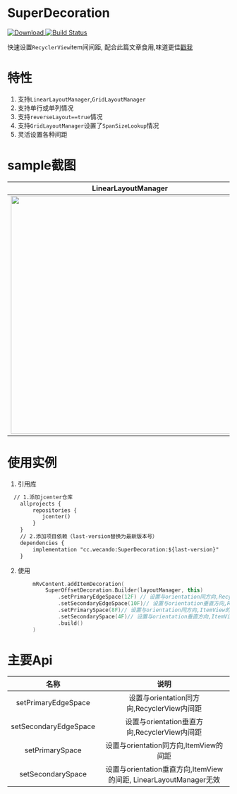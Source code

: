# SuperDecoration
[ ![Download](https://api.bintray.com/packages/staticsadhu/android/SuperDecoration/images/download.svg?version=1.0.2) ](https://bintray.com/staticsadhu/android/SuperDecoration/1.0.1/link) [![Build Status](https://travis-ci.org/sh1tge/SuperDecoration.svg?branch=master)](https://travis-ci.org/sh1tge/SuperDecoration)

快速设置`RecyclerView`item间间距, 配合此篇文章食用,味道更佳[戳我](https://www.wecando.cc/article/9)

# 特性
1. 支持`LinearLayoutManager`,`GridLayoutManager`
2. 支持单行或单列情况
3. 支持`reverseLayout==true`情况
4. 支持`GridLayoutManager`设置了`SpanSizeLookup`情况
5. 灵活设置各种间距


# sample截图

| LinearLayoutManager        |     normal GridLayoutManager      | GridLayoutManager with Span and reverseLayout   |
| :-------------: |:-------------:| :-------------:|
|<img src="http://blog.wecando.cc/image/20190701/FplFo6vP5gGbdJg-FRcomOFTc-Vy.png" width="540"/>|<img src="http://blog.wecando.cc/image/20190701/FoJW9iWBej5g7h-w0_c1U_pF-wmm.png" width="540"/>|<img src="http://blog.wecando.cc/image/20190701/FgMJJIIUzWEU7k4TpsezXdbeBMX8.png" width="540"/>|

# 使用实例

1. 引用库

```xml
  // 1.添加jcenter仓库
    allprojects {
        repositories {
           jcenter()
        }
    }
    // 2.添加项目依赖（last-version替换为最新版本号）
    dependencies {
        implementation "cc.wecando:SuperDecoration:${last-version}"
    }
```
2. 使用

```kotlin
        mRvContent.addItemDecoration(
            SuperOffsetDecoration.Builder(layoutManager, this)
                .setPrimaryEdgeSpace(12F) // 设置与orientation同方向,RecyclerView内间距,orientation为vertical时, 表示 paddingTop,paddingBottom
                .setSecondaryEdgeSpace(10F)// 设置与orientation垂直方向,RecyclerView内间距,orientation为vertical时, 表示 paddingLeft,paddingRight
                .setPrimarySpace(8F)// 设置与orientation同方向,ItemView的间距
                .setSecondarySpace(4F)// 设置与orientation垂直方向,ItemView的间距, LinearLayoutManager无效
                .build()
        )

```

# 主要Api

| 名称        |     说明      | 
| :-------------: |:-------------:|
|setPrimaryEdgeSpace|  设置与orientation同方向,RecyclerView内间距|
|setSecondaryEdgeSpace| 设置与orientation垂直方向,RecyclerView内间距|
|setPrimarySpace| 设置与orientation同方向,ItemView的间距|
|setSecondarySpace| 设置与orientation垂直方向,ItemView的间距, LinearLayoutManager无效|
